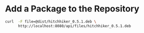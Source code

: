 # Add a Package to the Repository

```bash
curl  -F file=@dist/hitchhiker_0.5.1.deb \
      http://localhost:8080/api/files/hitchhiker_0.5.1.deb
```
